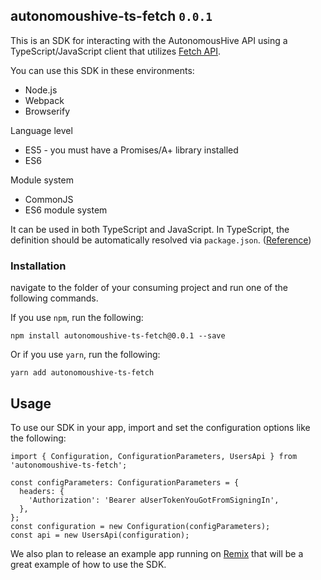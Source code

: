 ## autonomoushive-ts-fetch `0.0.1`

This is an SDK for interacting with the AutonomousHive API using a TypeScript/JavaScript client that utilizes [Fetch API](https://fetch.spec.whatwg.org/). 

You can use this SDK in these environments:
* Node.js
* Webpack
* Browserify

Language level
* ES5 - you must have a Promises/A+ library installed
* ES6

Module system
* CommonJS
* ES6 module system

It can be used in both TypeScript and JavaScript. In TypeScript, the definition should be automatically resolved via `package.json`. ([Reference](http://www.typescriptlang.org/docs/handbook/typings-for-npm-packages.html))

### Installation

navigate to the folder of your consuming project and run one of the following commands.

If you use `npm`, run the following:
```
npm install autonomoushive-ts-fetch@0.0.1 --save
```

Or if you use `yarn`, run the following:
```
yarn add autonomoushive-ts-fetch
```

## Usage

To use our SDK in your app, import and set the configuration options like the following:
```
import { Configuration, ConfigurationParameters, UsersApi } from 'autonomoushive-ts-fetch';

const configParameters: ConfigurationParameters = {
  headers: {
    'Authorization': 'Bearer aUserTokenYouGotFromSigningIn',
  },
};
const configuration = new Configuration(configParameters);
const api = new UsersApi(configuration); 
```

We also plan to release an example app running on [Remix](https://remix.run/) that will be a great example of how to use the SDK.